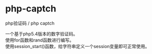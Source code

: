 # php-captch
php验证码 / php captch

一个基于php5.4版本的数字验证码。<br>
使用for函数和rand函数进行编写。<br>
使用session_start()函数，给字符串定义一个session变量即可正常使用。
